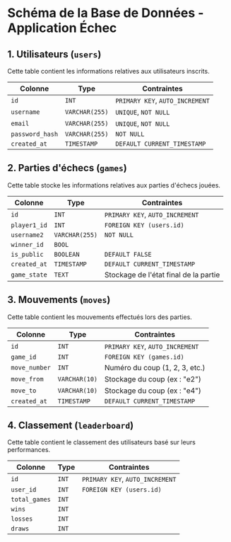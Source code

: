 # Schéma de la Base de Données - Application Échec

## 1. Utilisateurs (`users`)

Cette table contient les informations relatives aux utilisateurs inscrits.

| Colonne         | Type           | Contraintes                     |
| --------------- | -------------- | ------------------------------- |
| `id`            | `INT`          | `PRIMARY KEY`, `AUTO_INCREMENT` |
| `username`      | `VARCHAR(255)` | `UNIQUE`, `NOT NULL`            |
| `email`         | `VARCHAR(255)` | `UNIQUE`, `NOT NULL`            |
| `password_hash` | `VARCHAR(255)` | `NOT NULL`                      |
| `created_at`    | `TIMESTAMP`    | `DEFAULT CURRENT_TIMESTAMP`     |

## 2. Parties d'échecs (`games`)

Cette table stocke les informations relatives aux parties d'échecs jouées.

| Colonne      | Type           | Contraintes                           |
| ------------ | -------------- | ------------------------------------- |
| `id`         | `INT`          | `PRIMARY KEY`, `AUTO_INCREMENT`       |
| `player1_id` | `INT`          | `FOREIGN KEY (users.id)`              |
| `username2`  | `VARCHAR(255)` | `NOT NULL`                            |
| `winner_id`  | `BOOL`         |                                       |
| `is_public`  | `BOOLEAN`      | `DEFAULT FALSE`                       |
| `created_at` | `TIMESTAMP`    | `DEFAULT CURRENT_TIMESTAMP`           |
| `game_state` | `TEXT`         | Stockage de l'état final de la partie |

## 3. Mouvements (`moves`)

Cette table contient les mouvements effectués lors des parties.

| Colonne       | Type          | Contraintes                     |
| ------------- | ------------- | ------------------------------- |
| `id`          | `INT`         | `PRIMARY KEY`, `AUTO_INCREMENT` |
| `game_id`     | `INT`         | `FOREIGN KEY (games.id)`        |
| `move_number` | `INT`         | Numéro du coup (1, 2, 3, etc.)  |
| `move_from`   | `VARCHAR(10)` | Stockage du coup (ex : "e2")    |
| `move_to`     | `VARCHAR(10)` | Stockage du coup (ex : "e4")    |
| `created_at`  | `TIMESTAMP`   | `DEFAULT CURRENT_TIMESTAMP`     |

## 4. Classement (`leaderboard`)

Cette table contient le classement des utilisateurs basé sur leurs performances.

| Colonne       | Type  | Contraintes                     |
| ------------- | ----- | ------------------------------- |
| `id`          | `INT` | `PRIMARY KEY`, `AUTO_INCREMENT` |
| `user_id`     | `INT` | `FOREIGN KEY (users.id)`        |
| `total_games` | `INT` |                                 |
| `wins`        | `INT` |                                 |
| `losses`      | `INT` |                                 |
| `draws`       | `INT` |                                 |
